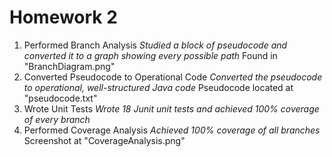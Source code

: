 # Homework 2

1. Performed Branch Analysis
   *Studied a block of pseudocode and converted it to a graph showing every possible path*
   Found in "BranchDiagram.png"
2. Converted Pseudocode to Operational Code
   *Converted the pseudocode to operational, well-structured Java code*
   Pseudocode located at "pseudocode.txt"
3. Wrote Unit Tests
   *Wrote 18 Junit unit tests and achieved 100% coverage of every branch*
4. Performed Coverage Analysis
   *Achieved 100% coverage of all branches*
   Screenshot at "CoverageAnalysis.png"